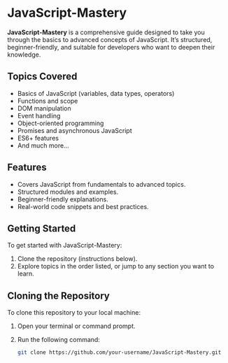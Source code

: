 # JavaScript-Mastery

**JavaScript-Mastery** is a comprehensive guide designed to take you through the basics to advanced concepts of JavaScript. It’s structured, beginner-friendly, and suitable for developers who want to deepen their knowledge.

## Topics Covered
- Basics of JavaScript (variables, data types, operators)
- Functions and scope
- DOM manipulation
- Event handling
- Object-oriented programming
- Promises and asynchronous JavaScript
- ES6+ features
- And much more...

## Features
- Covers JavaScript from fundamentals to advanced topics.
- Structured modules and examples.
- Beginner-friendly explanations.
- Real-world code snippets and best practices.

## Getting Started
To get started with JavaScript-Mastery:
1. Clone the repository (instructions below).
2. Explore topics in the order listed, or jump to any section you want to learn.

## Cloning the Repository
To clone this repository to your local machine:
1. Open your terminal or command prompt.
2. Run the following command:
   
   ```bash
   git clone https://github.com/your-username/JavaScript-Mastery.git

